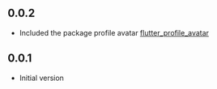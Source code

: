 ## 0.0.2

- Included the package profile avatar [flutter_profile_avatar](https://pub.dev/packages/flutter_profile_avatar)

## 0.0.1

- Initial version
